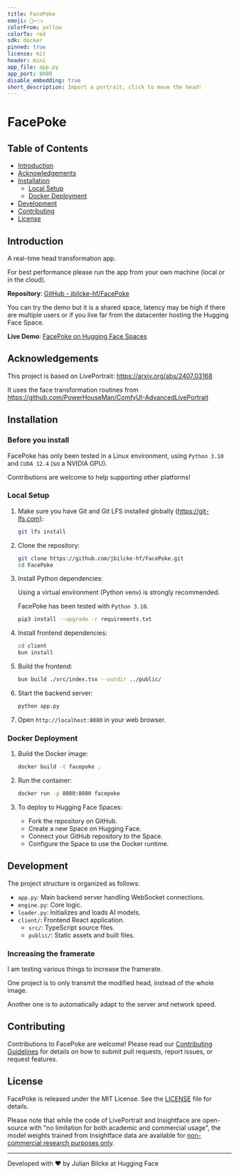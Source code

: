 ```yaml
---
title: FacePoke
emoji: 🙂‍↔️👈
colorFrom: yellow
colorTo: red
sdk: docker
pinned: true
license: mit
header: mini
app_file: app.py
app_port: 8080
disable_embedding: true
short_description: Import a portrait, click to move the head!
---
```


# FacePoke

## Table of Contents

- [Introduction](#introduction)
- [Acknowledgements](#acknowledgements)
- [Installation](#installation)
  - [Local Setup](#local-setup)
  - [Docker Deployment](#docker-deployment)
- [Development](#development)
- [Contributing](#contributing)
- [License](#license)

## Introduction

A real-time head transformation app.

For best performance please run the app from your own machine (local or in the cloud).

**Repository**: [GitHub - jbilcke-hf/FacePoke](https://github.com/jbilcke-hf/FacePoke)

You can try the demo but it is a shared space, latency may be high if there are multiple users or if you live far from the datacenter hosting the Hugging Face Space.

**Live Demo**: [FacePoke on Hugging Face Spaces](https://huggingface.co/spaces/jbilcke-hf/FacePoke)

## Acknowledgements

This project is based on LivePortrait: https://arxiv.org/abs/2407.03168

It uses the face transformation routines from https://github.com/PowerHouseMan/ComfyUI-AdvancedLivePortrait

## Installation

### Before you install

FacePoke has only been tested in a Linux environment, using `Python 3.10` and `CUDA 12.4` (so a NVIDIA GPU).

Contributions are welcome to help supporting other platforms!

### Local Setup

1. Make sure you have Git and Git LFS installed globally (https://git-lfs.com):

   ```bash
   git lfs install
   ```

2. Clone the repository:
   ```bash
   git clone https://github.com/jbilcke-hf/FacePoke.git
   cd FacePoke
   ```

3. Install Python dependencies:

   Using a virtual environment (Python venv) is strongly recommended.

   FacePoke has been tested with `Python 3.10`.

   ```bash
   pip3 install --upgrade -r requirements.txt
   ```

4. Install frontend dependencies:
   ```bash
   cd client
   bun install
   ```

5. Build the frontend:
   ```bash
   bun build ./src/index.tsx --outdir ../public/
   ```

6. Start the backend server:
   ```bash
   python app.py
   ```

7. Open `http://localhost:8080` in your web browser.

### Docker Deployment

1. Build the Docker image:
   ```bash
   docker build -t facepoke .
   ```

2. Run the container:
   ```bash
   docker run -p 8080:8080 facepoke
   ```

3. To deploy to Hugging Face Spaces:
   - Fork the repository on GitHub.
   - Create a new Space on Hugging Face.
   - Connect your GitHub repository to the Space.
   - Configure the Space to use the Docker runtime.

## Development

The project structure is organized as follows:

- `app.py`: Main backend server handling WebSocket connections.
- `engine.py`: Core logic.
- `loader.py`: Initializes and loads AI models.
- `client/`: Frontend React application.
  - `src/`: TypeScript source files.
  - `public/`: Static assets and built files.

### Increasing the framerate

I am testing various things to increase the framerate.

One project is to only transmit the modified head, instead of the whole image.

Another one is to automatically adapt to the server and network speed.

## Contributing

Contributions to FacePoke are welcome! Please read our [Contributing Guidelines](CONTRIBUTING.md) for details on how to submit pull requests, report issues, or request features.

## License

FacePoke is released under the MIT License. See the [LICENSE](LICENSE) file for details.

Please note that while the code of LivePortrait and Insightface are open-source with "no limitation for both academic and commercial usage", the model weights trained from Insightface data are available for [non-commercial research purposes only](https://github.com/deepinsight/insightface?tab=readme-ov-file#license).

---

Developed with ❤️ by Julian Bilcke at Hugging Face
